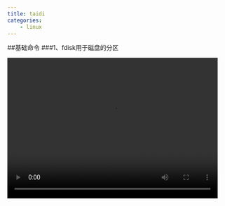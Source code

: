 ```yaml
---
title: taidi
categories:
	- linux
---
```

##基础命令
###1、fdisk用于磁盘的分区

<video width="480" height="320" controls>
<source src="D:/git/movie.mp4">
</video>